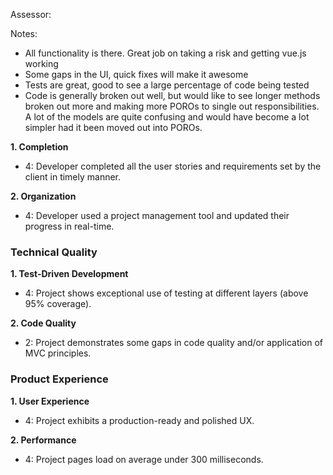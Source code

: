 Assessor:

Notes:
* All functionality is there. Great job on taking a risk and getting vue.js
 working
* Some gaps in the UI, quick fixes will make it awesome
* Tests are great, good to see a large percentage of code being tested
* Code is generally broken out well, but would like to see longer methods broken
 out more and making more POROs to single out responsibilities. A lot of the models are quite confusing and would have 
 become a lot simpler had it been moved out into POROs.


**1. Completion**

* 4: Developer completed all the user stories and requirements set by the client in timely manner.

**2. Organization**

* 4: Developer used a project management tool and updated their progress in real-time.

### Technical Quality

**1. Test-Driven Development**

* 4: Project shows exceptional use of testing at different layers (above 95% coverage).

**2. Code Quality**

* 2: Project demonstrates some gaps in code quality and/or application of MVC principles.

### Product Experience

**1. User Experience**

* 4: Project exhibits a production-ready and polished UX.

**2. Performance**

* 4: Project pages load on average under 300 milliseconds.
